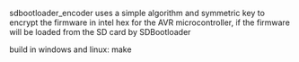 sdbootloader_encoder uses a simple algorithm and symmetric key to encrypt the firmware in intel hex for the AVR microcontroller, if the firmware will be loaded from the SD card by SDBootloader

build in windows and linux:
 make 
 